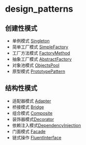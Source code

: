 # design_patterns

## 创建性模式  
- 单例模式 [Singleton](Singleton)   
- 简单工厂模式 [SimpleFactory](SimpleFactory)   
- 工厂方法模式 [FactoryMethod](FactoryMethod)   
- 抽象工厂模式 [AbstractFactory](AbstractFactory)   
- 对象池模式 [ObjectsPool](ObjectsPool)   
- 原型模式 [PrototypePattern](PrototypePattern)  

## 结构性模式  
- 适配器模式 [Adapter](Adapter)
- 桥接模式 [Bridge](Bridge)
- 组合模式 [Composite](Composite)
- 装饰器模式[Decorator](Decorator)
- 依赖注入模式[DependencyInjection](DependencyInjection)
- 门面模式 [Facade](Facade)
- 链式操作 [FluentInterface](FluentInterface])
